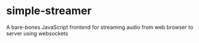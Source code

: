 # simple-streamer
A bare-bones JavaScript frontend for streaming audio from web browser to server using websockets
